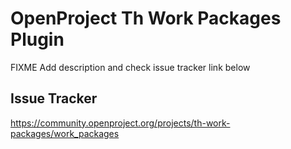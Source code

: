 # OpenProject Th Work Packages Plugin

FIXME Add description and check issue tracker link below

## Issue Tracker

https://community.openproject.org/projects/th-work-packages/work_packages

